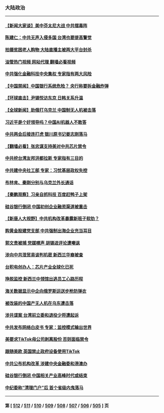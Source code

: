 ### 大陆政治
---
#### [【新闻大家谈】美中芬太尼大战 中共摆毒阵](../../pages/ncid277/n13952480.md?03180045) 
#### [陈建仁：中共无声入侵多国 台湾也要提高警觉](../../pages/ncid277/n13952219.md?03180045) 
#### [拍摄贫困老人购物 大陆直播主被两大平台封杀](../../pages/ncid277/n13952368.md?03180045) 
#### [油管热门视频 网站代理 翻墙必看视频](http://138.2.39.72:81/youtube.html?epic-marker?03180045)
#### [中共强化金融科技中央集权 专家指有两大风险](../../pages/ncid277/n13952238.md?03180045) 
#### [【中国禁闻】中国银行系统危险？ 央行称要拆金融炸弹](../../pages/ncid277/n13951934.md?03180045) 
#### [【环球直击】尹锡悦访东京 日韩关系升温](../../pages/ncid277/n13951923.md?03180045) 
#### [【全球新闻】助俄打乌克兰 中国制无人机被击落](../../pages/ncid277/n13951745.md?03180045) 
#### [习近平是个好领导吗？中国AI机器人不敢答](../../pages/ncid277/n13952140.md?03180045) 
#### [中共两会后接连打虎 银川原书记姜志刚落马](../../pages/ncid277/n13952144.md?03180045) 
#### [【翻墙必看】张忠谋支持美对中共芯片禁令](../../pages/ncid277/n13952082.md?03180045) 
#### [中共挖台湾友邦洪都拉斯 专家指有三目的](../../pages/ncid277/n13951963.md?03180045) 
#### [中共建中央社工部 专家：习忧基层政权失控](../../pages/ncid277/n13952053.md?03180045) 
#### [布林肯、秦刚分别与乌克兰外长通话](../../pages/ncid277/n13952005.md?03180045) 
#### [【秦鹏观察】习亲自抓科技 百度赶鸭子上架](../../pages/ncid277/n13951961.md?03180045) 
#### [硅谷银行倒闭 中国初创企业融资渠道被重击](../../pages/ncid277/n13951323.md?03180045) 
#### [【新唐人大视野】中共机构改革暴露新班子软肋？](../../pages/ncid277/n13951920.md?03180045) 
#### [购黄金股建党支部 中共强制出海企业充当耳目](../../pages/ncid277/n13951905.md?03180045) 
#### [郭文贵被捕 党媒噤声 胡锡进评论遭嘲讽](../../pages/ncid277/n13951892.md?03180045) 
#### [涉向中共泄贸易谈判机密 新西兰华裔被查](../../pages/ncid277/n13951853.md?03180045) 
#### [台积电创办人：芯片产业全球化已死](../../pages/ncid277/n13951841.md?03180045) 
#### [挣脱监控 新西兰中领馆出逃员工心路历程](../../pages/ncid277/n13951783.md?03180045) 
#### [海关数据显示中企向俄罗斯运送步枪防弹衣](../../pages/ncid277/n13951828.md?03180045) 
#### [被改装的中国产无人机在乌东遭击落](../../pages/ncid277/n13951707.md?03180045) 
#### [涉共谍案 台湾前立委和退役少将遭起诉](../../pages/ncid277/n13951530.md?03180045) 
#### [中共发布网络白皮书 专家：监控模式输出世界](../../pages/ncid277/n13951561.md?03180045) 
#### [美要求TikTok母公司剥离股份 否则面临禁令](../../pages/ncid277/n13951610.md?03180045) 
#### [跟随美欧 英国禁止政府设备使用TikTok](../../pages/ncid277/n13951675.md?03180045) 
#### [中共公布机构改革 涉建中央金融委和港澳办](../../pages/ncid277/n13951585.md?03180045) 
#### [硅谷银行倒闭 中国相关产业高峰时代或结束](../../pages/ncid277/n13951481.md?03180045) 
#### [中纪委称“清理门户”后 首个省级内鬼落马](../../pages/ncid277/n13951517.md?03180045) 

---
#### 第 [ [512](./512.md?03180045) / [511](./511.md?03180045) / [510](./510.md?03180045) / [509](./509.md?03180045) / [508](./508.md?03180045) / [507](./507.md?03180045) / [506](./506.md?03180045) / [505](./505.md?03180045) ] 页
